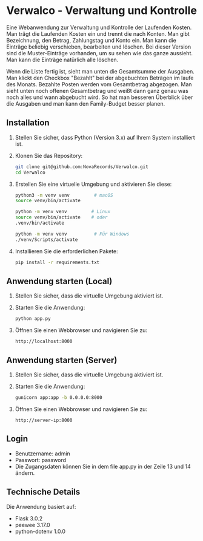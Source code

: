 # Verwalco - Verwaltung und Kontrolle

Eine Webanwendung zur Verwaltung und Kontrolle der Laufenden Kosten.
Man trägt die Laufenden Kosten ein und trennt die nach Konten.
Man gibt Bezeichnung, den Betrag, Zahlungstag und Konto ein.
Man kann die Einträge beliebig verschieben, bearbeiten und löschen.
Bei dieser Version sind die Muster-Einträge vorhanden, um su sehen 
wie das ganze aussieht. Man kann die Einträge natürlich alle löschen.

Wenn die Liste fertig ist, sieht man unten die Gesamtsumme der Ausgaben.
Man klickt den Checkbox "Bezahlt" bei der abgebuchten Beträgen im laufe des Monats.
Bezahlte Posten werden vom Gesamtbetrag abgezogen.
Man sieht unten noch offenen Gesamtbetrag und weißt dann ganz genau was noch alles
und wann abgebucht wird. So hat man besseren Überblick über die Ausgaben und man kann
den Family-Budget besser planen.

## Installation

1. Stellen Sie sicher, dass Python (Version 3.x) auf Ihrem System installiert ist.

2. Klonen Sie das Repository:
   ```bash
   git clone git@github.com:NovaRecords/Verwalco.git
   cd Verwalco
   ```

3. Erstellen Sie eine virtuelle Umgebung und aktivieren Sie diese:
   ```bash
   python3 -m venv venv         # macOS
   source venv/bin/activate

   python -m venv venv         # Linux
   source venv/bin/activate    # oder
   .venv/bin/activate
   
   python -m venv venv          # Für Windows
   ./venv/Scripts/activate  
   ```

4. Installieren Sie die erforderlichen Pakete:
   ```bash
   pip install -r requirements.txt
   ```

## Anwendung starten (Local)

1. Stellen Sie sicher, dass die virtuelle Umgebung aktiviert ist.

2. Starten Sie die Anwendung:
   ```bash
   python app.py
   ```

3. Öffnen Sie einen Webbrowser und navigieren Sie zu:
   ```
   http://localhost:8000
   ```

## Anwendung starten (Server)

1. Stellen Sie sicher, dass die virtuelle Umgebung aktiviert ist.

2. Starten Sie die Anwendung:
   ```bash
   gunicorn app:app -b 0.0.0.0:8000
   ```

3. Öffnen Sie einen Webbrowser und navigieren Sie zu:
   ```
   http://server-ip:8000
   ```

## Login

- Benutzername: admin
- Passwort: password
- Die Zugangsdaten können Sie in dem 
file app.py in der Zeile 13 und 14 ändern.

## Technische Details

Die Anwendung basiert auf:
- Flask 3.0.2
- peewee 3.17.0
- python-dotenv 1.0.0


